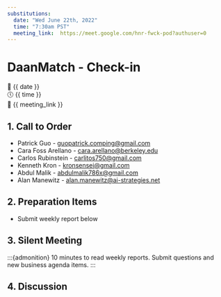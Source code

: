 ```yaml
---
substitutions:
  date: "Wed June 22th, 2022"
  time: "7:30am PST"
  meeting_link:  https://meet.google.com/hnr-fwck-pod?authuser=0
---
```


# DaanMatch - Check-in

📅 {{ date }} <br>
🕔 {{ time }} <br>
🔗 {{ meeting_link }} <br>

## 1. Call to Order

- Patrick Guo - guopatrick.comping@gmail.com
- Cara Foss Arellano - cara.arellano@berkeley.edu
- Carlos Rubinstein - carlitos750@gmail.com
- Kenneth Kron - kronsensei@gmail.com
- Abdul Malik - abdulmalik786x@gmail.com
- Alan Manewitz - alan.manewitz@ai-strategies.net

## 2. Preparation Items

- Submit weekly report below

## 3. Silent Meeting

:::{admonition} 10 minutes to read weekly reports.
Submit questions and new business agenda items.
:::

## 4. Discussion
